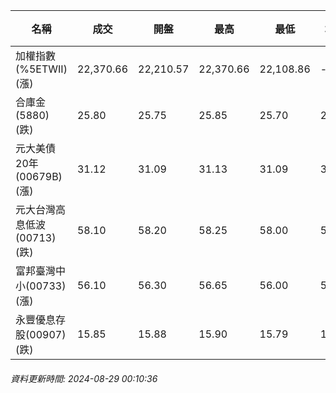 | 名稱 | 成交 | 開盤 | 最高 | 最低 | 均價 | 成交金額(億) | 昨收 | 漲跌幅 | 漲跌 | 總量 | 昨量 | 振幅 |
| -------- | -------- | -------- | -------- |-------- | -------- | -------- |-------- |-------- |-------- | -------- | -------- |-------- |
|加權指數(%5ETWII) (漲)|22,370.66|22,210.57|22,370.66|22,108.86|-|3,099.73|22,185.00|0.84%|185.66|7,053,827|0|1.18%|
|合庫金(5880) (跌)|25.80|25.75|25.85|25.70|25.76|1.48|25.90|0.39%|0.10|5,760|5,482|0.58%|
|元大美債20年(00679B) (漲)|31.12|31.09|31.13|31.09|31.11|12.66|31.11|0.03%|0.01|40,695|60,440|0.13%|
|元大台灣高息低波(00713) (跌)|58.10|58.20|58.25|58.00|58.11|3.91|58.15|0.09%|0.05|6,731|5,483|0.43%|
|富邦臺灣中小(00733) (漲)|56.10|56.30|56.65|56.00|56.29|0.382|56.00|0.18%|0.10|678|626|1.16%|
|永豐優息存股(00907) (跌)|15.85|15.88|15.90|15.79|15.83|0.423|15.87|0.13%|0.02|2,671|4,352|0.69%|
###### 資料更新時間: 2024-08-29 00:10:36